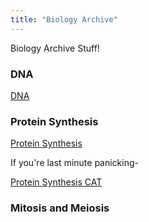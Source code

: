 ```yaml
---
title: "Biology Archive"
---
```


Biology Archive Stuff!

### DNA
[DNA](dna.md)

### Protein Synthesis
[Protein Synthesis](protein-synthesis.md)

If you're last minute panicking-

[Protein Synthesis CAT](cat.md)

### Mitosis and Meiosis

